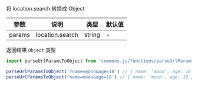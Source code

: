 将 location.search 转换成 Object

| 参数 | 说明 | 类型 | 默认值 |
| --- | --- | --- | --- |
| params | location.search | string | - |

返回结果 `Object` 类型

```js
import parseUrlParamsToObject from 'commons.js/functions/parseUrlParamsToObject'

parseUrlParamsToObject('?name=moon&age=18') // { name: 'moon', age: 18 }
parseUrlParamsToObject('name=moon&age=18') // { name: 'moon', age: 18 }
```
